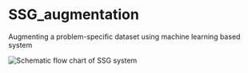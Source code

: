 # SSG_augmentation
Augmenting a problem-specific dataset using machine learning based system

![Schematic flow chart of SSG system](https://user-images.githubusercontent.com/44221597/118208147-34975780-b4a1-11eb-88d5-fc38db305e6b.png)

